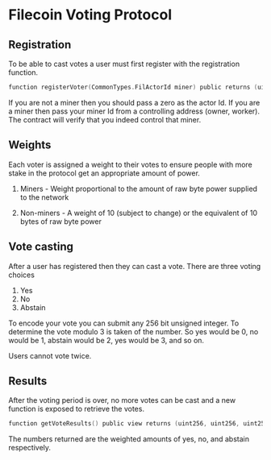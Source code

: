 # Filecoin Voting Protocol

## Registration

To be able to cast votes a user must first register with the registration function.

```C
function registerVoter(CommonTypes.FilActorId miner) public returns (uint256 power)
```

If you are not a miner then you should pass a zero as the actor Id. If you are a miner then pass your miner Id from a controlling address (owner, worker). The contract will verify that you indeed control that miner.

## Weights

Each voter is assigned a weight to their votes to ensure people with more stake in the protocol get an appropriate amount of power.

1. Miners - Weight proportional to the amount of raw byte power supplied to the network

2. Non-miners - A weight of 10 (subject to change) or the equivalent of 10 bytes of raw byte power

## Vote casting

After a user has registered then they can cast a vote. There are three voting choices

1. Yes
2. No
3. Abstain

To encode your vote you can submit any 256 bit unsigned integer. To determine the vote modulo 3 is taken of the number. So yes would be 0, no would be 1, abstain would be 2, yes would be 3, and so on.

Users cannot vote twice.

## Results

After the voting period is over, no more votes can be cast and a new function is exposed to retrieve the votes.

```C
function getVoteResults() public view returns (uint256, uint256, uint256)
```

The numbers returned are the weighted amounts of yes, no, and abstain respectively.

